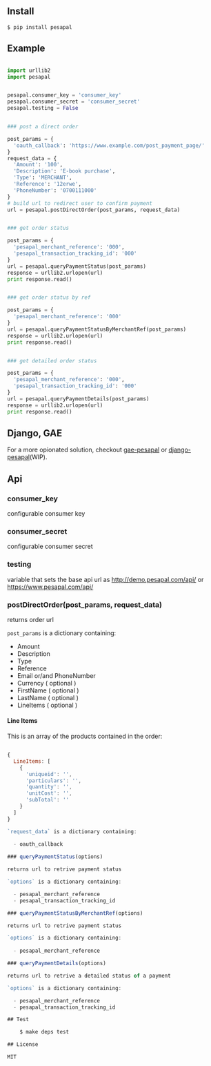 
## Install

    $ pip install pesapal


## Example

```python

import urllib2
import pesapal


pesapal.consumer_key = 'consumer_key'
pesapal.consumer_secret = 'consumer_secret'
pesapal.testing = False


### post a direct order

post_params = {
  'oauth_callback': 'https://www.example.com/post_payment_page/'
}
request_data = {
  'Amount': '100',
  'Description': 'E-book purchase',
  'Type': 'MERCHANT',
  'Reference': '12erwe',
  'PhoneNumber': '0700111000'
}
# build url to redirect user to confirm payment
url = pesapal.postDirectOrder(post_params, request_data)


### get order status

post_params = {
  'pesapal_merchant_reference': '000',
  'pesapal_transaction_tracking_id': '000'
}
url = pesapal.queryPaymentStatus(post_params)
response = urllib2.urlopen(url)
print response.read()


### get order status by ref

post_params = {
  'pesapal_merchant_reference': '000'
}
url = pesapal.queryPaymentStatusByMerchantRef(post_params)
response = urllib2.urlopen(url)
print response.read()


### get detailed order status

post_params = {
  'pesapal_merchant_reference': '000',
  'pesapal_transaction_tracking_id': '000'
}
url = pesapal.queryPaymentDetails(post_params)
response = urllib2.urlopen(url)
print response.read()

```

## Django, GAE

For a more opionated solution, checkout [gae-pesapal](https://github.com/kelonye/gae-pesapal) or [django-pesapal](https://github.com/kelonye/django-pesapal)(WIP).

## Api

### consumer_key

configurable consumer key

### consumer_secret

configurable consumer secret

### testing
  
variable that sets the base api url as http://demo.pesapal.com/api/ or https://www.pesapal.com/api/

### postDirectOrder(post_params, request_data)
  
returns order url

`post_params` is a dictionary containing:

  - Amount
  - Description
  - Type
  - Reference
  - Email or/and PhoneNumber
  - Currency ( optional )
  - FirstName ( optional )
  - LastName ( optional )
  - LineItems ( optional )

#### Line Items

This is an array of the products contained in the order:

```js

{
  LineItems: [
    {
      'uniqueid': '',
      'particulars': '',
      'quantity': '',
      'unitCost': '',
      'subTotal': ''
    }
  ]
}

`request_data` is a dictionary containing:
  
  - oauth_callback

### queryPaymentStatus(options)

returns url to retrive payment status

`options` is a dictionary containing:

  - pesapal_merchant_reference
  - pesapal_transaction_tracking_id

### queryPaymentStatusByMerchantRef(options)

returns url to retrive payment status

`options` is a dictionary containing:
  
  - pesapal_merchant_reference

### queryPaymentDetails(options)

returns url to retrive a detailed status of a payment

`options` is a dictionary containing:

  - pesapal_merchant_reference
  - pesapal_transaction_tracking_id

## Test

    $ make deps test

## License

MIT
